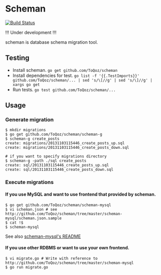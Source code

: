 # Scheman

[![Build Status](https://travis-ci.org/ToQoz/scheman.png?branch=master)](https://travis-ci.org/ToQoz/scheman)

!!! Under development !!!

scheman is database schema migration tool.

## Testing

- Install scheman. `go get github.com/ToQoz/scheman`
- Install dependencies for test. `go list -f '{{.TestImports}}' github.com/ToQoz/scheman/... | sed 's/\[//g' | sed 's/\]//g' | xargs go get`
- Run tests. `go test github.com/ToQoz/scheman/...`

## Usage

### Generate migration

```
$ mkdir migrations
$ go get github.com/ToQoz/scheman/scheman-g
$ scheman-g create_posts
create: migrations/20131103115446_create_posts_up.sql
create: migrations/20131103115446_create_posts_down.sql

# if you want to specify migrations directory
$ scheman-g -path ./sql create_posts
create: sql/20131103115446_create_posts_up.sql
create: sql/20131103115446_create_posts_down.sql
```

### Execute migrations

#### If you use MySQL and want to use frontend that provided by scheman.

```
$ go get github.com/ToQoz/scheman/scheman-mysql
$ vi scheman.json # see http://github.com/ToQoz/scheman/tree/master/scheman-mysql/scheman.json.sample
$ cat !$
$ scheman-mysql
```

See also [scheman-mysql's README](http://github.com/ToQoz/scheman/tree/master/scheman-mysql)

#### If you use other RDBMS or want to use your own frontend.

```
$ vi migrate.go # Write with reference to http://github.com/ToQoz/scheman/tree/master/scheman-mysql
$ go run migrate.go
```

